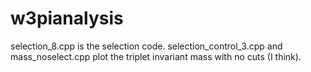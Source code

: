 # w3pianalysis

selection_8.cpp is the selection code.
selection_control_3.cpp and mass_noselect.cpp plot the triplet invariant mass with no cuts (I think).

